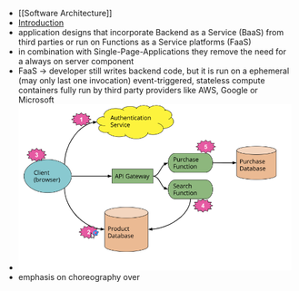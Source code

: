 - [[Software Architecture]]
- [Introduction](https://martinfowler.com/articles/serverless.html)
- application designs that incorporate Backend as a Service (BaaS) from third parties or run on Functions as a Service platforms (FaaS)
- in combination with Single-Page-Applications they remove the need for a always on server component
- FaaS -> developer still writes backend code, but it is run on a ephemeral (may only last one invocation) event-triggered, stateless compute containers fully run by third party providers like AWS, Google or Microsoft
- ![image.png](../assets/image_1698651574698_0.png)
- emphasis on choreography over